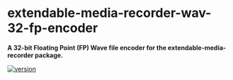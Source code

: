 # extendable-media-recorder-wav-32-fp-encoder

**A 32-bit Floating Point (FP) Wave file encoder for the extendable-media-recorder package.**

[![version](https://img.shields.io/npm/v/extendable-media-recorder-wav-encoder.svg?style=flat-square)](https://www.npmjs.com/package/extendable-media-recorder-wav-32-fp-encoder)
